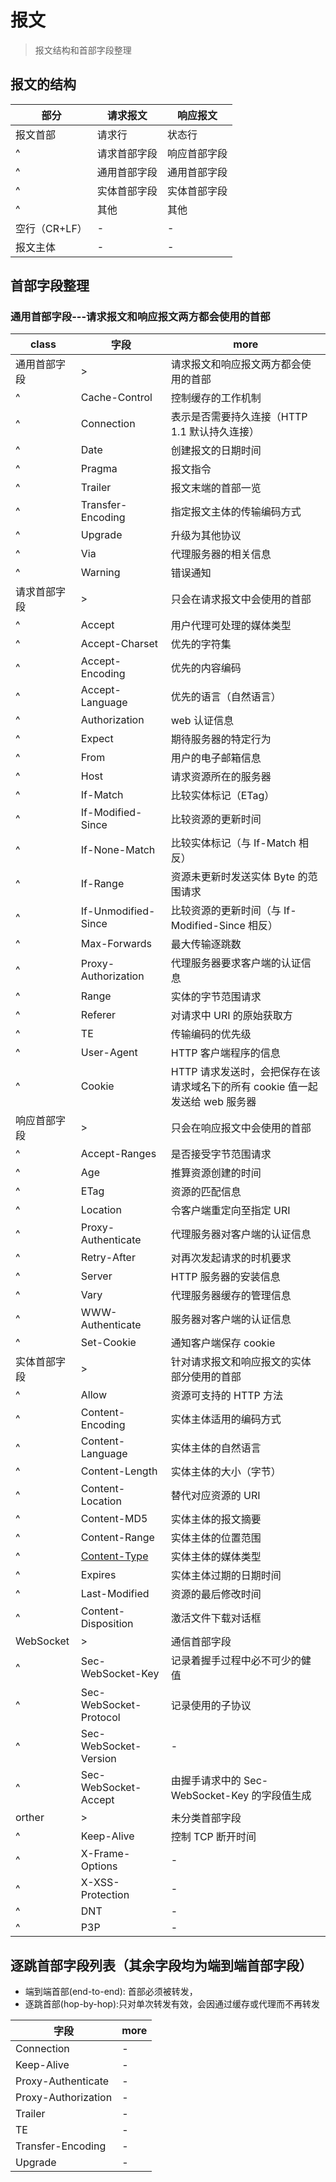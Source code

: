 # 报文

> 报文结构和首部字段整理

## 报文的结构

| 部分          | 请求报文     | 响应报文     |
| ------------- | ------------ | ------------ |
| 报文首部      | 请求行       | 状态行       |
| ^             | 请求首部字段 | 响应首部字段 |
| ^             | 通用首部字段 | 通用首部字段 |
| ^             | 实体首部字段 | 实体首部字段 |
| ^             | 其他         | 其他         |
| 空行（CR+LF） | -            | -            |
| 报文主体      | -            | -            |

## 首部字段整理

### 通用首部字段---请求报文和响应报文两方都会使用的首部

| class        | 字段                                                              | more                                                                         |
| ------------ | ----------------------------------------------------------------- | ---------------------------------------------------------------------------- |
| 通用首部字段 | >                                                                 | 请求报文和响应报文两方都会使用的首部                                         |
| ^            | Cache-Control                                                     | 控制缓存的工作机制                                                           |
| ^            | Connection                                                        | 表示是否需要持久连接（HTTP 1.1 默认持久连接）                                |
| ^            | Date                                                              | 创建报文的日期时间                                                           |
| ^            | Pragma                                                            | 报文指令                                                                     |
| ^            | Trailer                                                           | 报文末端的首部一览                                                           |
| ^            | Transfer-Encoding                                                 | 指定报文主体的传输编码方式                                                   |
| ^            | Upgrade                                                           | 升级为其他协议                                                               |
| ^            | Via                                                               | 代理服务器的相关信息                                                         |
| ^            | Warning                                                           | 错误通知                                                                     |
| 请求首部字段 | >                                                                 | 只会在请求报文中会使用的首部                                                 |
| ^            | Accept                                                            | 用户代理可处理的媒体类型                                                     |
| ^            | Accept-Charset                                                    | 优先的字符集                                                                 |
| ^            | Accept-Encoding                                                   | 优先的内容编码                                                               |
| ^            | Accept-Language                                                   | 优先的语言（自然语言）                                                       |
| ^            | Authorization                                                     | web 认证信息                                                                 |
| ^            | Expect                                                            | 期待服务器的特定行为                                                         |
| ^            | From                                                              | 用户的电子邮箱信息                                                           |
| ^            | Host                                                              | 请求资源所在的服务器                                                         |
| ^            | If-Match                                                          | 比较实体标记（ETag）                                                         |
| ^            | If-Modified-Since                                                 | 比较资源的更新时间                                                           |
| ^            | If-None-Match                                                     | 比较实体标记（与 If-Match 相反）                                             |
| ^            | If-Range                                                          | 资源未更新时发送实体 Byte 的范围请求                                         |
| ^            | If-Unmodified-Since                                               | 比较资源的更新时间（与 If-Modified-Since 相反）                              |
| ^            | Max-Forwards                                                      | 最大传输逐跳数                                                               |
| ^            | Proxy-Authorization                                               | 代理服务器要求客户端的认证信息                                               |
| ^            | Range                                                             | 实体的字节范围请求                                                           |
| ^            | Referer                                                           | 对请求中 URI 的原始获取方                                                    |
| ^            | TE                                                                | 传输编码的优先级                                                             |
| ^            | User-Agent                                                        | HTTP 客户端程序的信息                                                        |
| ^            | Cookie                                                            | HTTP 请求发送时，会把保存在该请求域名下的所有 cookie 值一起发送给 web 服务器 |
| 响应首部字段 | >                                                                 | 只会在响应报文中会使用的首部                                                 |
| ^            | Accept-Ranges                                                     | 是否接受字节范围请求                                                         |
| ^            | Age                                                               | 推算资源创建的时间                                                           |
| ^            | ETag                                                              | 资源的匹配信息                                                               |
| ^            | Location                                                          | 令客户端重定向至指定 URI                                                     |
| ^            | Proxy-Authenticate                                                | 代理服务器对客户端的认证信息                                                 |
| ^            | Retry-After                                                       | 对再次发起请求的时机要求                                                     |
| ^            | Server                                                            | HTTP 服务器的安装信息                                                        |
| ^            | Vary                                                              | 代理服务器缓存的管理信息                                                     |
| ^            | WWW-Authenticate                                                  | 服务器对客户端的认证信息                                                     |
| ^            | Set-Cookie                                                        | 通知客户端保存 cookie                                                        |
| 实体首部字段 | >                                                                 | 针对请求报文和响应报文的实体部分使用的首部                                   |
| ^            | Allow                                                             | 资源可支持的 HTTP 方法                                                       |
| ^            | Content-Encoding                                                  | 实体主体适用的编码方式                                                       |
| ^            | Content-Language                                                  | 实体主体的自然语言                                                           |
| ^            | Content-Length                                                    | 实体主体的大小（字节）                                                       |
| ^            | Content-Location                                                  | 替代对应资源的 URI                                                           |
| ^            | Content-MD5                                                       | 实体主体的报文摘要                                                           |
| ^            | Content-Range                                                     | 实体主体的位置范围                                                           |
| ^            | [Content-Type](http://www.runoob.com/http/http-content-type.html) | 实体主体的媒体类型                                                           |
| ^            | Expires                                                           | 实体主体过期的日期时间                                                       |
| ^            | Last-Modified                                                     | 资源的最后修改时间                                                           |
| ^            | Content-Disposition                                               | 激活文件下载对话框                                                           |
| WebSocket    | >                                                                 | 通信首部字段                                                                 |
| ^            | Sec-WebSocket-Key                                                 | 记录着握手过程中必不可少的健值                                               |
| ^            | Sec-WebSocket-Protocol                                            | 记录使用的子协议                                                             |
| ^            | Sec-WebSocket-Version                                             | -                                                                            |
| ^            | Sec-WebSocket-Accept                                              | 由握手请求中的 Sec-WebSocket-Key 的字段值生成                                |
| orther       | >                                                                 | 未分类首部字段                                                               |
| ^            | Keep-Alive                                                        | 控制 TCP 断开时间                                                            |
| ^            | X-Frame-Options                                                   | -                                                                            |
| ^            | X-XSS-Protection                                                  | -                                                                            |
| ^            | DNT                                                               | -                                                                            |
| ^            | P3P                                                               | -                                                                            |

## 逐跳首部字段列表（其余字段均为端到端首部字段）

- 端到端首部(end-to-end): 首部必须被转发，
- 逐跳首部(hop-by-hop):只对单次转发有效，会因通过缓存或代理而不再转发

| 字段                | more |
| ------------------- | ---- |
| Connection          | -    |
| Keep-Alive          | -    |
| Proxy-Authenticate  | -    |
| Proxy-Authorization | -    |
| Trailer             | -    |
| TE                  | -    |
| Transfer-Encoding   | -    |
| Upgrade             | -    |
